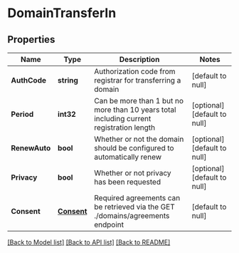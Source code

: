 # DomainTransferIn

## Properties
Name | Type | Description | Notes
------------ | ------------- | ------------- | -------------
**AuthCode** | **string** | Authorization code from registrar for transferring a domain | [default to null]
**Period** | **int32** | Can be more than 1 but no more than 10 years total including current registration length | [optional] [default to null]
**RenewAuto** | **bool** | Whether or not the domain should be configured to automatically renew | [optional] [default to null]
**Privacy** | **bool** | Whether or not privacy has been requested | [optional] [default to null]
**Consent** | [**Consent**](Consent.md) | Required agreements can be retrieved via the GET ./domains/agreements endpoint | [default to null]

[[Back to Model list]](../README.md#documentation-for-models) [[Back to API list]](../README.md#documentation-for-api-endpoints) [[Back to README]](../README.md)


